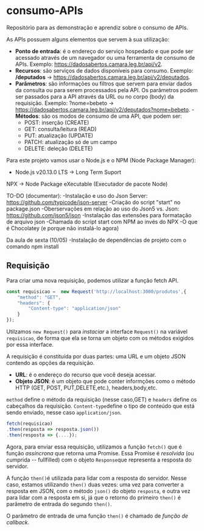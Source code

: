 # consumo-APIs
Repositório para as  demonstração e aprendiz sobre o consumo de APIs.

As APIs possuem alguns elementos que servem à sua utilização:

- **Ponto de entrada**: é o endereço do serviço hospedado e que pode ser acessado através de um navegador ou uma ferramenta de consumo de APIs.
Exemplo: <https://dadosabertos.camara.leg.br/api/v2>. 
- **Recursos**: são serviços de dados disponíveis para consumo.
Exemplo: **/deputados** -> <https://dadosabertos.camara.leg.br/api/v2/deputados>.
- **Parâmetros**: são informações ou filtros que servem para enviar
dados da consulta ou para serem processados pela API. Os parâmetros podem ser passados para a API através da URL ou no corpo (body) da
requisição. Exemplo: ?nome=bebeto -> <https://dadosabertos.camara.leg.br/api/v2/deputados?nome=bebeto>.
-**Métodos**: são os modos de consumo de uma API, que podem ser:
    - POST: inserção (CREATE)
    - GET: consulta/leitura (READ)
    - PUT: atualização (UPDATE)
    - PATCH: atualização só de um campo
    - DELETE: deleção (DELETE)

Para este projeto vamos usar o Node.js e o NPM (Node Package Manager):
- Node.js v20.13.0 LTS -> Long Term Suport

NPX -> Node Package eXecutable (Executador de pacote Node)

TO-DO (documentar):
-Instalação e uso do Json Server: <https://github.com/typicode/json-server>
-Criação do script "start" no package.json
-Oberservações em relação ao uso do Json5 vs. Json: <https://github.com/json5/json>
-Instalação das extensões para formatação de arquivo json
-Chamada do script start com NPM ao invés do NPX
-O que é Chocolatey (e porque não instalá-lo agora)

Da aula de sexta (10/05)
-Instalação de dependências de projeto com o comando npm install


## Requisição

Para criar uma nova requisição, podemos utilizar a função fetch API.

~~~js
const requisicao =  new Request('http://localhost:3000/produtos',{
    "method": "GET",
    "headers": {
        "Content-type": "application/json"
    }
});
~~~

Utilzamos `new Request()` para _instaciar_ a interface `Request()`
na variável `requisicao`, de forma que ela se torna um objeto com os
métodos exigidos por essa interface.

A requisição é constituída por duas partes: uma URL e um objeto JSON 
contendo as opções da requisição.
- **URL**: é o endereço do recurso que você deseja acessar.
- **Objeto JSON**: é um objeto que pode conter informções como o método HTTP (GET,
POST, PUT,DELETE,etc.), headers,body,etc.

 `method` define o método da requisição (nesse caso,GET) e 
`headers` define os cabeçalhos da requisição. `Content-type`define o tipo de conteúdo que está sendo
enviado, nesse caso `application/json`.

~~~js
fetch(requisicao)
.then(resposta => resposta.json())
.then(resposta => {....});

~~~

Agora, para enviar essa requisição, utilizamos a função `fetch()` que é função
_assíncrona_ que retorna uma Promise. Essa Promise é _resolvida_ (ou cumprida --
fullfilled) com o objeto `Response`que representa a resposta do servidor.

A função `then()`é utilizada para lidar com a resposta do servidor. Nesse caso,
estamos utilizando `then()` duas vezes: uma vez para converter a resposta em JSON,
com o método `json()` do objeto `resposta`, e outra vez para lidar com a resposta em 
si, já que o retorno do primeiro `then()` é parâmetro de entrada do segundo `then()`.

O parâmetro de entrada de uma função `then()` é chamado de _função de callback_.